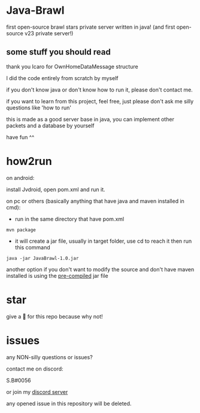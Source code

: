 # Java-Brawl
first open-source brawl stars private server written in java! (and first open-source v23 private server!)
## some stuff you should read
thank you Icaro for OwnHomeDataMessage structure

I did the code entirely from scratch by myself

if you don't know java or don't know how to run it, please don't contact me.

if you want to learn from this project, feel free, just please don't ask me silly questions like 'how to run'

this is made as a good server base in java, you can implement other packets and a database by yourself

have fun ^^


# how2run
on android:

install Jvdroid, open pom.xml and run it.

on pc or others (basically anything that have java and maven installed in cmd):

- run in the same directory that have pom.xml
```
mvn package
```
- it will create a jar file, usually in target folder, use cd to reach it then run this command
```
java -jar JavaBrawl-1.0.jar
```

another option if you don't want to modify the source and don't have maven installed is using the [pre-compiled](https://github.com/SB-9838/Java-Brawl/pre-compiled/) jar file

# star
give a 🌟 for this repo because why not!

# issues
any NON-silly questions or issues?

contact me on discord:

S.B#0056

or join my [discord server](https://discord.gg/b2ejYcJjqA)

any opened issue in this repository will be deleted.
